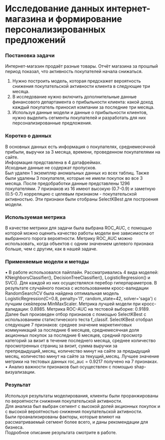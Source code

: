 # Исследование данных интернет-магазина и формирование персонализированных предложений  
### Постановка задачи
Интернет-магазин продаёт разные товары. Отчёт магазина за прошлый период показал, что активность покупателей начала снижаться.        
1. Нужно построить модель, которая предскажет вероятность снижения покупательской активности клиента в следующие три месяца.    
2. В исследование нужно включить дополнительные данные финансового департамента о прибыльности клиента: какой доход каждый покупатель приносил компании за последние три месяца.    
3. Используя данные модели и данные о прибыльности клиентов, нужно выделить сегменты покупателей и разработать для них персонализированные предложения.    
### Коротко о данных   
В основных данных есть информация о покупателях, среднемесячной прибыли, выручки за 3 месяца, времени, проведенном покупателями на сайте.  
Информация представлена в 4 датафреймах.  
Исходные данные не содержат пропусков.  
Был удален 1 экземпляр аномальных данных из всех таблиц. Также были удалены 3 покупателя, которые не имели покупок во все 3 месяца. После предобработки данные представлены 1296 покупателями. 7 признаков из 16 имеют высокую (0.7-0.9) и заметную (0.5-0.7) корреляцию с целевым признаком - покупательской активностью. Эти признаки были отобраны SelectKBest для построения модели.  
### Используемая метрика
В качестве метрики для задачи была выбрана ROC_AUC, с помощью которой можно оценить качество работы модели вне зависимости от выбранного порога вероятности. Метрику ROC_AUC можно использовать, когда объектов с одним значением целевого признака больше, чем с другим, как в нашей задаче.
### Применяемые модели и методы
•	В работе использовался пайплайн. Рассматривались 4 вида моделей: KNeighborsClassifier(), DecisionTreeClassifier(), LogisticRegression() и SVC(). Для каждой из них осуществлялся перебор гиперпараметров. В результате случайного поиска с использованием кросс-валидации RandomSearchCV была найдена оптимальная модель LogisticRegression(C=0.8, penalty='l1', random_state=42, solver='saga') с лучшим скейлером MinMaxScaler. Метрика лучшей модели при кросс-валидации: 0.8985. Метрика ROC-AUC на тестовой выборке: 0.9189. Далее был произведен отбор признаков с помощью SelectKBest с использованием статистического теста f_classif. SelectKBest отобрал следующие 7 признаков: среднее значение маркетинговых коммуникаций за последние 6 месяцев, среднемесячная доля акционных покупок за последние 6 месяцев, средний просмотр категорий за визит в течение последнего месяца, среднее количество просмотренных страниц за визит, сумма выручки за препредыдущий_месяц, количество минут на сайте за предыдущий месяц, количество минут на сайте за текущий_месяц. Лучшее значение метрики на тестовых данных roc_auc = 0.9217 получено на 7 признаках.   
•	Анализ важности признаков был осуществлен с помощью shap-визуализации.   
### Результат  
Используя результаты моделирования, клиенты были проранжированы по вероятности снижения покупательской активности.  
Для анализа был выбран сегмент с высокой долей акционных покупок и с высокой вероятностью снижения покупательской активности.   
Были проанализированы факторы, которые влияют на рассматриваемый сегмент более всего, и даны рекомендации для бизнеса.   
Подробное описание результата смотрите в работе.   
